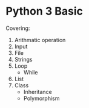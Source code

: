 # Python 3 Basic

Covering:
1. Arithmatic operation
2. Input
3. File
4. Strings
5. Loop
    - While
6. List
7. Class
    - Inheritance
    - Polymorphism